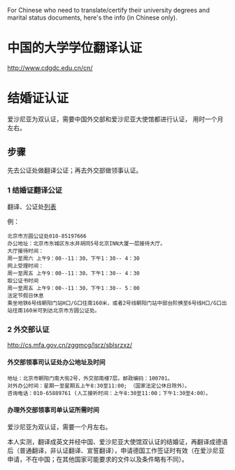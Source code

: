 For Chinese who need to translate/certify their university degrees and marital status documents, here's the info (in Chinese only).

# 中国的大学学位翻译认证

http://www.cdgdc.edu.cn/cn/

# 结婚证认证

爱沙尼亚为双认证，需要中国外交部和爱沙尼亚大使馆都进行认证， 用时一个月左右。

## 步骤

先去公证处做翻译公证；再去外交部做领事认证。

### 1 结婚证翻译公证

翻译、公证处[列表](http://www.bjsf.gov.cn/publish/portal0/tab144/)

例：

    北京市方圆公证处010-85197666
    办公地址：北京市东城区东水井胡同5号北京INN大厦一层接待大厅。
    大厅接待时间：
    周一至周六 上午9：00--11：30，下午1：30-- 4：30
    网上受理时间：
    周一至周五 上午9：00--11：30，下午1：30-- 4：30
    取公证书时间
    周一至周五 上午9：00--11：30，下午1：30-- 5：00
    法定节假日休息
    乘坐地铁6号线朝阳门站H口/G口往南160米，或者2号线朝阳门站中部台阶换至6号线H口/G口出站往南160米可到达北京市方圆公证处。

### 2 外交部认证

http://cs.mfa.gov.cn/zggmcg/lsrz/sblsrzxz/

#### 外交部领事司认证处办公地址及时间

    地址：北京市朝阳门南大街2号，外交部南楼7层。邮政编码：100701。
    对外办公时间：星期一至星期五上午8:30至11:00; （国家法定公休日除外）。
    咨询电话：010-65889761 (人工接听时间：上午8:30至11:00；下午1:30至4:00）。

#### 办理外交部领事司单认证所需时间

爱沙尼亚为双认证，需要一个月左右。

本人实测，翻译成英文并经中国、爱沙尼亚大使馆双认证的结婚证，再翻译成德语后（普通翻译，非认证翻译、宣誓翻译），申请德国工作签证时有效（在爱沙尼亚申请，不在中国；在其他国家可能要求的文件以及条件略有不同）。

